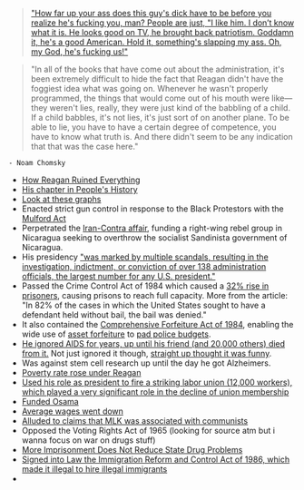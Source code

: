 > ["How far up your ass does this guy's dick have to be before you realize he's fucking you, man? People are just, "I like him. I don’t know what it is. He looks good on TV, he brought back patriotism. Goddamn it, he's a good American. Hold it, something's slapping my ass. Oh, my God, he's fucking us!"](https://subslikescript.com/movie/Bill_Hicks_Sane_Man-287337)

> "In all of the books that have come out about the administration, it's been extremely difficult to hide the fact that Reagan didn't have the foggiest idea what was going on. Whenever he wasn't properly programmed, the things that would come out of his mouth were like—they weren't lies, really, they were just kind of the babbling of a child. If a child babbles, it's not lies, it's just sort of on another plane. To be able to lie, you have to have a certain degree of competence, you have to know what truth is. And there didn't seem to be any indication that that was the case here."

`- Noam Chomsky`

- [How Reagan Ruined Everything](https://www.youtube.com/watch?v=l7dHvqA-WB4)
- [His chapter in People's History](https://www.historyisaweapon.com/defcon1/zinncarebu21.html)
- [Look at these graphs](https://old.reddit.com/r/196/comments/13vctud/my_ruleagan_collection/)
- Enacted strict gun control in response to the Black Protestors with the [Mulford Act](https://en.wikipedia.org/wiki/Mulford_Act)
- Perpetrated the [Iran-Contra affair](https://en.wikipedia.org/wiki/Iran%E2%80%93Contra_affair), funding a right-wing rebel group in Nicaragua seeking to overthrow the socialist Sandinista government of Nicaragua.
- His presidency ["was marked by multiple scandals, resulting in the investigation, indictment, or conviction of over 138 administration officials, the largest number for any U.S. president."](https://en.wikipedia.org/wiki/Reagan_administration_scandals)
- Passed the Crime Control Act of 1984 which caused a [32% rise in prisoners](https://archive.ph/zfCu2), causing prisons to reach full capacity. More from the article: "In 82% of the cases in which the United States sought to have a defendant held without bail, the bail was denied."
- It also contained the [Comprehensive Forfeiture Act of 1984](https://www.congress.gov/bill/98th-congress/senate-bill/948), enabling the wide use of [asset forfeiture](https://mises.org/wire/joe-biden-father-drug-wars-asset-forfeiture-program) to [pad police budgets](https://www.npr.org/templates/story/story.php?storyId=91490480).
- [He ignored AIDS for years, up until his friend (and 20,000 others) died from it.](https://en.wikipedia.org/wiki/Ronald_Reagan#Response_to_the_AIDS_epidemic) Not just ignored it though, [straight up thought it was funny](https://web.archive.org/web/20210301172106/https://www.washingtonpost.com/news/arts-and-entertainment/wp/2015/12/01/a-disturbing-new-glimpse-at-the-reagan-administrations-indifference-to-aids/).
- Was against stem cell research up until the day he got Alzheimers.
- [Poverty rate rose under Reagan](https://www.shmoop.com/reagan-era/statistics.html)
- [Used his role as president to fire a striking labor union (12,000 workers), which played a very significant role in the decline of union membership](https://en.wikipedia.org/wiki/Professional_Air_Traffic_Controllers_Organization_%281968%29#August_1981_strike)
- [Funded Osama](https://slate.com/news-and-politics/2004/06/how-reagan-made-a-terrorist-kingpin-of-osama.html)
- [Average wages went down](https://en.wikipedia.org/wiki/Reaganomics#Real_wages)
- [Alluded to claims that MLK was associated with communists](https://www.washingtonpost.com/archive/politics/1983/10/22/reagan-calls-mrs-king-to-explain/2313b0b8-01f9-491c-9d47-ddaeb19fe27d/)
- Opposed the Voting Rights Act of 1965 (looking for source atm but i wanna focus on war on drugs stuff)
- [More Imprisonment Does Not Reduce State Drug Problems](https://www.pewtrusts.org/en/research-and-analysis/issue-briefs/2018/03/more-imprisonment-does-not-reduce-state-drug-problems)
- [Signed into Law the Immigration Reform and Control Act of 1986, which made it illegal to hire illegal immigrants](https://en.wikipedia.org/wiki/Immigration_Reform_and_Control_Act_of_1986)
- 
